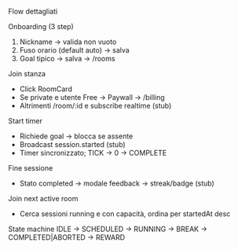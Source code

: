 Flow dettagliati

Onboarding (3 step)
1) Nickname → valida non vuoto
2) Fuso orario (default auto) → salva
3) Goal tipico → salva → /rooms

Join stanza
- Click RoomCard
- Se private e utente Free → Paywall → /billing
- Altrimenti /room/:id e subscribe realtime (stub)

Start timer
- Richiede goal → blocca se assente
- Broadcast session.started (stub)
- Timer sincronizzato; TICK → 0 → COMPLETE

Fine sessione
- Stato completed → modale feedback → streak/badge (stub)

Join next active room
- Cerca sessioni running e con capacità, ordina per startedAt desc

State machine
IDLE → SCHEDULED → RUNNING → BREAK → COMPLETED|ABORTED → REWARD

